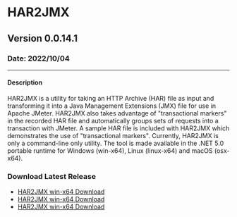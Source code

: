 # HAR2JMX
## Version 0.0.14.1
### Date: 2022/10/04

-------------------------------

#### Description 
HAR2JMX is a utility for taking an HTTP Archive (HAR) file as input and transforming it into a Java Management Extensions (JMX) file for use in Apache JMeter. HAR2JMX also takes advantage of "transactional markers" in the recorded HAR file and automatically groups sets of requests into a transaction with JMeter. A sample HAR file is included with HAR2JMX which demonstrates the use of "transactional markers". Currently, HAR2JMX is only a command-line only utility. The tool is made available in the .NET 5.0 portable runtime for Windows (win-x64), Linux (linux-x64) and macOS (osx-x64).

### Download Latest Release
- [HAR2JMX win-x64 Download](../../raw/main/binaries/latest/win-x64/har2jmx_win-x64.zip)
- [HAR2JMX win-x64 Download](../../raw/main/binaries/latest/osx-x64/har2jmx_osx-x64.zip)
- [HAR2JMX win-x64 Download](../../raw/main/binaries/latest/linux-x64/har2jmx_linux-x64.zip)
  


